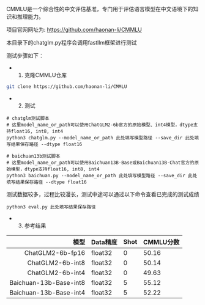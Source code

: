 CMMLU是一个综合性的中文评估基准，专门用于评估语言模型在中文语境下的知识和推理能力。

项目官网网址为: https://github.com/haonan-li/CMMLU

本目录下的chatglm.py程序会调用fastllm框架进行测试

测试步骤如下：

- 1. 克隆CMMLU仓库

``` sh
git clone https://github.com/haonan-li/CMMLU
```

- 2. 测试

```
# chatglm测试脚本
# 这里model_name_or_path可以使用ChatGLM2-6b官方的原始模型、int4模型，dtype支持float16, int8, int4
python3 chatglm.py --model_name_or_path 此处填写模型路径 --save_dir 此处填写结果保存路径 --dtype float16

# baichuan13b测试脚本
# 这里model_name_or_path可以使用Baichuan13B-Base或Baichuan13B-Chat官方的原始模型，dtype支持float16, int8, int4
python3 baichuan.py --model_name_or_path 此处填写模型路径 --save_dir 此处填写结果保存路径 --dtype float16
```

测试数据较多，过程比较漫长，测试中途可以通过以下命令查看已完成的测试成绩

```
python3 eval.py 此处填写结果保存路径
```

- 3. 参考结果

|              模型        | Data精度 | Shot     |  CMMLU分数 |
|-----------------------: |-------- |----------|-----------|
| ChatGLM2-6b-fp16        | float32 |0         |  50.16    |
| ChatGLM2-6b-int8        | float32 |0         |  50.14    |
| ChatGLM2-6b-int4        | float32 |0         |  49.63    |
| Baichuan-13b-Base-int8  | float32 |5         |  55.12    |
| Baichuan-13b-Base-int4  | float32 |5         |  52.22    |

